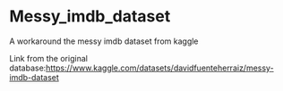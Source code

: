 # Messy_imdb_dataset
A workaround the messy imdb dataset from kaggle

Link from the original database:https://www.kaggle.com/datasets/davidfuenteherraiz/messy-imdb-dataset
